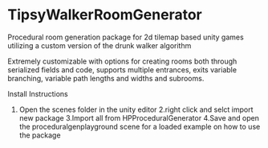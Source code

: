# TipsyWalkerRoomGenerator
Procedural room generation package for 2d tilemap based unity games utilizing a custom version of the drunk walker algorithm

Extremely customizable with options for creating rooms both through serialized fields and code, supports multiple entrances, exits variable branching, variable path lengths and widths and subrooms.

Install Instructions
1. Open the scenes folder in the unity editor 
2.right click and selct import new package 
3.Import all from HPProceduralGenerator 
4.Save and open the proceduralgenplayground scene for a loaded example on how to use the package
